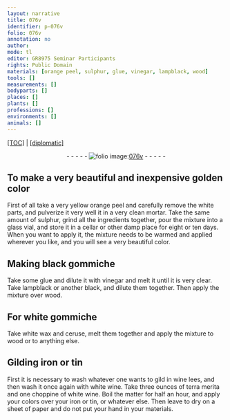 ```yaml
---
layout: narrative
title: 076v
identifier: p-076v
folio: 076v
annotation: no
author:
mode: tl
editor: GR8975 Seminar Participants
rights: Public Domain
materials: [orange peel, sulphur, glue, vinegar, lampblack, wood]
tools: []
measurements: []
bodyparts: []
places: []
plants: []
professions: []
environments: []
animals: []
---
```


<p><a href="{{ site.baseurl }}/translation/">[TOC]</a> | <a href="{{ site.baseurl }}/texts/p-076v_tc/" target="_blank">[diplomatic]</a></p><div class="folio" align="center">- - - - - <a href="http://gallica.bnf.fr/ark:/12148/btv1b10500001g/f158.item" target="_blank"><img src="https://cu-mkp.github.io/2017-workshop-edition/assets/photo-icon.png" alt="folio image: " style="display:inline-block; margin-bottom:-3px;"/>076v</a> - - - - - </div>  
  

## To make a very beautiful and inexpensive golden color

 
First of all take a very yellow <span class="m">orange peel</span> and carefully remove the white parts, and pulverize it very well <span class="del"></span> it in a very clean mortar. Take the same amount of <span class="m">sulphur</span>, grind all the ingredients together, pour the mixture into a glass vial, and store it in a cellar or other damp place for eight or ten days. When you want to apply it, the mixture needs to be warmed and applied wherever you like, and you will see a very beautiful color. 
 
 
  

## Making black gommiche

 
 Take some <span class="m">glue</span> and dilute it with <span class="m">vinegar</span> and melt it until it is very clear. Take <span class="m">lampblack</span> or another black, and dilute them together. Then apply the mixture over <span class="m">wood</span>.
 
 
  

## For white <span class="sup">gommiche</span>

 
Take white wax and ceruse, melt them together and apply the mixture to wood or to anything else.
 
 
  

## Gilding iron or tin

 
First it is necessary to wash whatever one wants to gild in wine lees, and then wash it once again with white wine. Take three ounces of terra merita and one choppine of white wine. Boil the matter for half an hour, and apply your colors over your iron or tin, or whatever else. Then leave to dry on a sheet of paper and do not put your hand in your materials.
 
